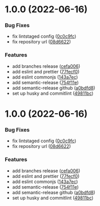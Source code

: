 # 1.0.0 (2022-06-16)


### Bug Fixes

* fix lintstaged config ([0c0c9fc](https://github.com/murilera/nodejs-api-model/commit/0c0c9fc45bc8fbfefce6deaae24c924ceefb30ce))
* fix repository url ([08d6622](https://github.com/murilera/nodejs-api-model/commit/08d6622ccda52c01e21a199ca5c60c4087d2fa2b))


### Features

* add branches release ([cefa006](https://github.com/murilera/nodejs-api-model/commit/cefa00612aab79b7cc8f089050b7e29bd4705b15))
* add eslint and prettier ([77fecf0](https://github.com/murilera/nodejs-api-model/commit/77fecf0ebd302675659510de576e735ec094e128))
* add eslint commonjs ([143a7ec](https://github.com/murilera/nodejs-api-model/commit/143a7ec80a3d1f9cb98158f0de3aa815da850e56))
* add semantic-release ([754f11e](https://github.com/murilera/nodejs-api-model/commit/754f11eafc8883aae60c9284170e7b9622b778ca))
* add semantic-release github ([a0bdfd8](https://github.com/murilera/nodejs-api-model/commit/a0bdfd8501fc876a6c6cee740d02b03f9731fa86))
* set up husky and commitlint ([49811bc](https://github.com/murilera/nodejs-api-model/commit/49811bcb5db64524d5baad4409e8bcb1f557f9a2))

# 1.0.0 (2022-06-16)


### Bug Fixes

* fix lintstaged config ([0c0c9fc](https://github.com/murilera/nodejs-api-model/commit/0c0c9fc45bc8fbfefce6deaae24c924ceefb30ce))
* fix repository url ([08d6622](https://github.com/murilera/nodejs-api-model/commit/08d6622ccda52c01e21a199ca5c60c4087d2fa2b))


### Features

* add branches release ([cefa006](https://github.com/murilera/nodejs-api-model/commit/cefa00612aab79b7cc8f089050b7e29bd4705b15))
* add eslint and prettier ([77fecf0](https://github.com/murilera/nodejs-api-model/commit/77fecf0ebd302675659510de576e735ec094e128))
* add eslint commonjs ([143a7ec](https://github.com/murilera/nodejs-api-model/commit/143a7ec80a3d1f9cb98158f0de3aa815da850e56))
* add semantic-release ([754f11e](https://github.com/murilera/nodejs-api-model/commit/754f11eafc8883aae60c9284170e7b9622b778ca))
* add semantic-release github ([a0bdfd8](https://github.com/murilera/nodejs-api-model/commit/a0bdfd8501fc876a6c6cee740d02b03f9731fa86))
* set up husky and commitlint ([49811bc](https://github.com/murilera/nodejs-api-model/commit/49811bcb5db64524d5baad4409e8bcb1f557f9a2))
